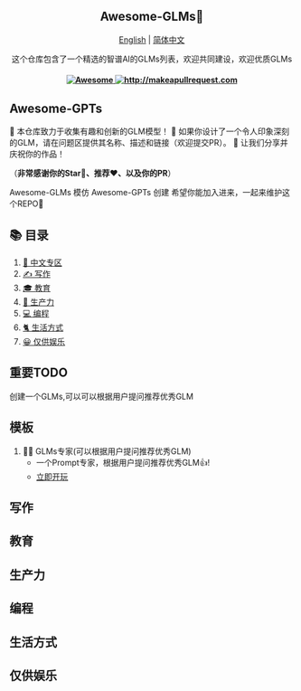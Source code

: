 <div align="center">
  <h2 align="center">Awesome-GLMs🦄 </h2>
  
  <!-- <p align="center">
    <img width="650" src="https://raw.githubusercontent.com/ai-boost/awesome-gpts/main/images/gpts.png">
  </p> -->
  
  <p>
      <a href="https://github.com/ai-boost/Awesome-GPTs">English</a> | <a href="https://github.com/ai-boost/Awesome-GPTs/blob/main/README_zh.md">简体中文</a>
  </p>
  <p align="center">
    <p align="center"> 这个仓库包含了一个精选的智谱AI的GLMs列表，欢迎共同建设，欢迎优质GLMs</p>
  </p>
  <h4 align="center">
    <a href="https://awesome.re">
      <img src="https://awesome.re/badge.svg" alt="Awesome" />
    </a>
    <a href="http://makeapullrequest.com">
      <img src="https://img.shields.io/badge/PRs-welcome-brightgreen.svg?style=flat-square" alt="http://makeapullrequest.com" />
    </a>
  </h4>
</div>

## Awesome-GPTs
🎉 本仓库致力于收集有趣和创新的GLM模型！
📝 如果你设计了一个令人印象深刻的GLM，请在问题区提供其名称、描述和链接（欢迎提交PR）。
🚀 让我们分享并庆祝你的作品！

（**非常感谢你的Star🌟、推荐❤️、以及你的PR**）

Awesome-GLMs 模仿 Awesome-GPTs 创建 
希望你能加入进来，一起来维护这个REPO🥳

## 📚 目录
1. [🏮 中文专区](#中文专区)
2. [✍️ 写作](#写作)
3. [🎓 教育](#教育)
4. [🎯 生产力](#生产力)
5. [💻 编程](#编程)
6. [🐈 生活方式](#生活方式)
7. [😀 仅供娱乐](#仅供娱乐)

## 重要TODO
创建一个GLMs,可以可以根据用户提问推荐优秀GLM

## 模板
1. 👍🏻 GLMs专家(可以根据用户提问推荐优秀GLM)
   - 一个Prompt专家，根据用户提问推荐优秀GLM👍!
   - [立即开玩]()

## 写作


## 教育

## 生产力

   
## 编程


## 生活方式


## 仅供娱乐

